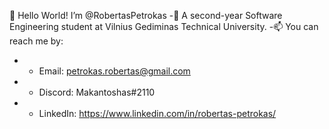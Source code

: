 👋 Hello World! I’m @RobertasPetrokas
-🌱 A second-year Software Engineering student at Vilnius Gediminas Technical University.
-📫 You can reach me by:
-    - Email: petrokas.robertas@gmail.com 
-    - Discord: Makantoshas#2110
-    - LinkedIn: https://www.linkedin.com/in/robertas-petrokas/
  

